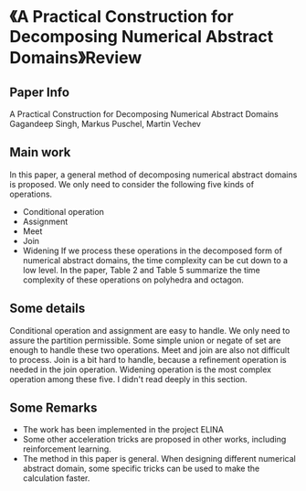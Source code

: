 # 《A Practical Construction for Decomposing Numerical Abstract Domains》Review
## Paper Info
A Practical Construction for Decomposing Numerical Abstract Domains
Gagandeep Singh, Markus Puschel, Martin Vechev
## Main work
In this paper, a general method of decomposing numerical abstract domains is proposed. We only need to consider the following five kinds of operations.
- Conditional operation
- Assignment
- Meet
- Join
- Widening
If we process these operations in the decomposed form of numerical abstract domains, the time complexity can be cut down to a low level. In the paper, Table 2 and Table 5 summarize the time complexity of these operations on polyhedra and octagon.
## Some details
Conditional operation and assignment are easy to handle. We only need to assure the partition permissible. Some simple union or negate of set are enough to handle these two operations.
Meet and join are also not difficult to process. Join is a bit hard to handle, because a refinement operation is needed in the join operation.
Widening operation is the most complex operation among these five. I didn't read deeply in this section.
## Some Remarks
- The work has been implemented in the project ELINA
- Some other acceleration tricks are proposed in other works, including reinforcement learning.
- The method in this paper is general. When designing different numerical abstract domain, some specific tricks can be used to make the calculation faster.

